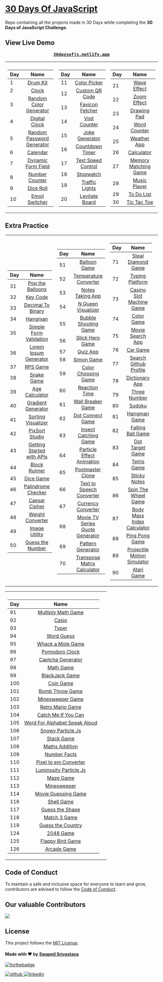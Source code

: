 # [30 Days Of JavaScript](30daysofjs.netlify.app)
Repo containing all the projects made in 30 Days while completing the <b>30 Days of JavaScript Challenge</b>.

## View Live Demo

<pre><center><a href="https://30daysofjs.netlify.app/"><b>30daysofjs.netlify.app</b></a></center></pre>

<table>
  <tr><th></th><th></th></tr>
  <tr><td>

| Day |                                                Name                                                 |
| --- | :-------------------------------------------------------------------------------------------------: |
| 1   |                   [Drum Kit](https://30daysofjs.netlify.app/projects/drum-kit/)                     |
| 2   |                       [Clock](https://30daysofjs.netlify.app/projects/clock/)                       |
| 3   |    [Random Color Generator](https://30daysofjs.netlify.app/projects/random-color-generator/)        |
| 4   |              [Digital Clock](https://30daysofjs.netlify.app/projects/digital-clock/)                |
| 5   | [Random Password Generator](https://30daysofjs.netlify.app/projects/random-password-generator/)     |
| 6   |                    [Calendar](https://30daysofjs.netlify.app/projects/calendar/)                    |
| 7   |        [Dynamic Form Field](https://30daysofjs.netlify.app/projects/dynamic-form-field/)            |
| 8   |             [Number Counter](https://30daysofjs.netlify.app/projects/number-counter/)               |
| 9   |                  [Dice Roll](https://30daysofjs.netlify.app/projects/dice-roll/)                   |
| 10  |    [Emoji Switcher](https://30daysofjs.netlify.app/projects/emoji-switcher-like-discord/)           |

 </td><td>
    
| Day |                                                Name                                                 |
| --- | :-------------------------------------------------------------------------------------------------: |
| 11  |               [Color Picker](https://30daysofjs.netlify.app/projects/color-picker/)                 |
| 12  |            [Custom QR Code](https://30daysofjs.netlify.app/projects/custom-qr-code/)               |
| 13  |            [Favicon Fetcher](https://30daysofjs.netlify.app/projects/favicon-fetcher/)             |
| 14  |              [Visit Counter](https://30daysofjs.netlify.app/projects/visit-counter/)               |
| 15  |             [Joke Generator](https://30daysofjs.netlify.app/projects/joke-generator/)              |
| 16  |            [Countdown Timer](https://30daysofjs.netlify.app/projects/countdown-timer/)             |
| 17  |        [Text Speed Control](https://30daysofjs.netlify.app/projects/text-speed-control/)           |
| 18  |                   [Stopwatch](https://30daysofjs.netlify.app/projects/stopwatch/)                  |
| 19  |              [Traffic Lights](https://30daysofjs.netlify.app/projects/traffic-lights/)             |
| 20  |             [Levitate Board](https://30daysofjs.netlify.app/projects/levitate-board/)              |
    
 </td><td>
    
| Day |                                                Name                                                 |
| --- | :-------------------------------------------------------------------------------------------------: |
| 21  |                [Wave Effect](https://30daysofjs.netlify.app/projects/wave-effect/)                  |
| 22  |                [Zoom Effect](https://30daysofjs.netlify.app/projects/zoom-effect/)                  |
| 23  |                [Drawing Pad](https://30daysofjs.netlify.app/projects/drawing-pad/)                  |
| 24  |               [Word Counter](https://30daysofjs.netlify.app/projects/word-counter/)                 |
| 25  |                [Weather App](https://30daysofjs.netlify.app/projects/weather-app/)                  |
| 26  |                  [Calculator](https://30daysofjs.netlify.app/projects/calculator/)                  |
| 27  |      [Memory Matching Game](https://30daysofjs.netlify.app/projects/memory-matching-game/)          |
| 28  |               [Music Player](https://30daysofjs.netlify.app/projects/music-player/)                 |
| 29  |                [To Do List](https://30daysofjs.netlify.app/projects/to-do-list/)                    |
| 30  |               [Tic Tac Toe](https://30daysofjs.netlify.app/projects/tic-tac-toe/)                   |

</td></tr></table>

## Extra Practice

<table>
  <tr><th></th><th></th></tr>
  <tr><td>

| Day |                                                 Name                                                  |
| --- | :---------------------------------------------------------------------------------------------------: |
| 31  |           [Pop the Balloons](https://30daysofjs.netlify.app/projects/pop-the-balloons/)               |
| 32  |                    [Key Code](https://30daysofjs.netlify.app/projects/key-code/)                      |
| 33  |          [Decimal To Binary](https://30daysofjs.netlify.app/projects/decimal-to-binary/)              |
| 34  |                      [Hangman](https://30daysofjs.netlify.app/projects/hangman/)                      |
| 35  |     [Simple Form Validation](https://30daysofjs.netlify.app/projects/simple-form-validation/)         |
| 36  |      [Lorem Ipsum Generator](https://30daysofjs.netlify.app/projects/lorem-ipsum-generator/)          |
| 37  |                 [RPS Game](https://30daysofjs.netlify.app/projects/rps-game/start/)                   |
| 38  |                   [Snake Game](https://30daysofjs.netlify.app/projects/snake-game/)                   |
| 39  |              [Age Calculator](https://30daysofjs.netlify.app/projects/age-calculator/)                |
| 40  |          [Gradient Generator](https://30daysofjs.netlify.app/projects/gradient-generator/)            |
| 41  |          [Sorting Visualizer](https://30daysofjs.netlify.app/projects/sorting-visualizer/)            |
| 42  |              [PixSort Studio](https://30daysofjs.netlify.app/projects/pixsort-studio/)                |
| 43  | [Getting Started with APIs](https://30daysofjs.netlify.app/projects/getting-started-with-apis/)       |
| 44  |                [Block Runner](https://30daysofjs.netlify.app/projects/block-runner/)                  |
| 45  |                   [Dice Game](https://30daysofjs.netlify.app/projects/dice-game/)                     |
| 46  |          [Palindrome Checker](https://30daysofjs.netlify.app/projects/palindrome-checker/)            |
| 47  |               [Caesar Cipher](https://30daysofjs.netlify.app/projects/caesar-cipher/)                 |
| 48  |           [Weight Converter](https://30daysofjs.netlify.app/projects/weight-converter/)               |
| 49  |              [Image Utility](https://30daysofjs.netlify.app/projects/image-utility/)                  |
| 50  |           [Guess the Number](https://30daysofjs.netlify.app/projects/guess-the-number/)               |

</td><td>

| Day |                                                        Name                                                         |
| --- | :-----------------------------------------------------------------------------------------------------------------: |
| 51  |                      [Balloon Game](https://30daysofjs.netlify.app/projects/balloon-game/)                          |
| 52  |              [Temperature Converter](https://30daysofjs.netlify.app/projects/temperature-converter/)               |
| 53  |                  [Notes Taking App](https://30daysofjs.netlify.app/projects/notes-taking-app/)                      |
| 54  |                 [N Queen Visualizer](https://30daysofjs.netlify.app/projects/n-queen-visualizer/)                   |
| 55  |             [Bubble Shooting Game](https://30daysofjs.netlify.app/projects/bubble-shooting-game/)                   |
| 56  |                  [Stick Hero Game](https://30daysofjs.netlify.app/projects/stick-hero-game/)                        |
| 57  |                           [Quiz App](https://30daysofjs.netlify.app/projects/quiz-app/)                             |
| 58  |                         [Simon Game](https://30daysofjs.netlify.app/projects/simon-game/)                           |
| 59  |               [Color Choosing Game](https://30daysofjs.netlify.app/projects/color-choosing-game/)                   |
| 60  |                     [Reaction Time](https://30daysofjs.netlify.app/projects/reaction-time/)                         |
| 61  |                [Wall Breaker Game](https://30daysofjs.netlify.app/projects/wall-breaker-game/)                      |
| 62  |                 [Dot Connect Game](https://30daysofjs.netlify.app/projects/dot-connect-game/)                       |
| 63  |               [Insect Catching Game](https://30daysofjs.netlify.app/projects/insect-catching-game/)                 |
| 64  |        [Particle Effect Animation](https://30daysofjs.netlify.app/projects/particle-effect-animation/)              |
| 65  |                   [Postmaster Clone](https://30daysofjs.netlify.app/projects/postmaster-clone/)                     |
| 66  |         [Text to Speech Converter](https://30daysofjs.netlify.app/projects/text-to-speech-converter/)               |
| 67  |                 [Currency Converter](https://30daysofjs.netlify.app/projects/currency-converter/)                   |
| 68  | [Movie TV Series Quote Generator](https://30daysofjs.netlify.app/projects/movie-tv-series-quote-generator/)         |
| 69  |                 [Pattern Generator](https://30daysofjs.netlify.app/projects/pattern-generator/)                     |
| 70  |       [Transpose Matrix Calculator](https://30daysofjs.netlify.app/projects/transpose-matrix-calculator/)           |

</td><td>

| Day |                                                  Name                                                   |
| --- | :-----------------------------------------------------------------------------------------------------: |
| 71  |         [Steal Diamond Game](https://30daysofjs.netlify.app/projects/steal-diamond-game/)               |
| 72  |              [Typing Platform](https://30daysofjs.netlify.app/projects/typing-platform/)                |
| 73  |   [Casino Slot Machine Game](https://30daysofjs.netlify.app/projects/casino-slot-machine-game/)         |
| 74  |                  [Color Game](https://30daysofjs.netlify.app/projects/color-game/)                      |
| 75  |            [Movie Search App](https://30daysofjs.netlify.app/projects/movie-search-app/)                |
| 76  |                     [Car Game](https://30daysofjs.netlify.app/projects/car-game/)                       |
| 77  |       [Search Github Profile](https://30daysofjs.netlify.app/projects/search-github-profile/)           |
| 78  |               [Dictionary App](https://30daysofjs.netlify.app/projects/dictionary-app/)                 |
| 79  |                [Three Number](https://30daysofjs.netlify.app/projects/three-number/)                    |
| 80  |                       [Sudoku](https://30daysofjs.netlify.app/projects/sudoku/)                        |
| 81  |                [Hangman Game](https://30daysofjs.netlify.app/projects/hangman-game/)                    |
| 82  |           [Falling Ball Game](https://30daysofjs.netlify.app/projects/falling-ball-game/)               |
| 83  |            [Dot Target Game](https://30daysofjs.netlify.app/projects/dot-target-game/)                 |
| 84  |                  [Tetris Game](https://30daysofjs.netlify.app/projects/tetris-game/)                   |
| 85  |                [Sticky Notes](https://30daysofjs.netlify.app/projects/sticky-notes/)                   |
| 86  |       [Spin The Wheel Game](https://30daysofjs.netlify.app/projects/spin-the-wheel-game/)              |
| 87  | [Body Mass Index Calculator](https://30daysofjs.netlify.app/projects/body-mass-index-calculator/)      |
| 88  |              [Ping Pong Game](https://30daysofjs.netlify.app/projects/ping-pong-game/)                 |
| 89  | [Projectile Motion Simulator](https://30daysofjs.netlify.app/projects/projectile-motion-simulator/)    |
| 90  |                  [Atari Game](https://30daysofjs.netlify.app/projects/atari-game/)                     |

 </td><td>   
 </td></tr></table>

<table>
  <tr><th></th><th></th></tr>
  <tr><td>

| Day |                                                                 Name                                                                 |
| --- | :----------------------------------------------------------------------------------------------------------------------------------: |
| 91  |                        [Multiply Math Game](https://30daysofjs.netlify.app/projects/multiply-math-game/)                          |
| 92  |                                       [Casio](https://30daysofjs.netlify.app/projects/casio/)                                     |
| 93  |                                       [Typer](https://30daysofjs.netlify.app/projects/typer/)                                     |
| 94  |                                 [Word Guess](https://30daysofjs.netlify.app/projects/word-guess/)                                 |
| 95  |                        [Whack a Mole Game](https://30daysofjs.netlify.app/projects/whack-a-mole-game/)                            |
| 96  |                             [Pomodoro Clock](https://30daysofjs.netlify.app/projects/pomodoro-clock/)                             |
| 97  |                          [Captcha Generator](https://30daysofjs.netlify.app/projects/captcha-generator/)                          |
| 98  |                                  [Math Game](https://30daysofjs.netlify.app/projects/math-game/)                                  |
| 99  |                             [BlackJack Game](https://30daysofjs.netlify.app/projects/blackjack-game/)                             |
| 100 |                           [Coin Game](https://30daysofjs.netlify.app/projects/coin-game/)                                         |
| 101 |                           [Bomb Throw Game](https://30daysofjs.netlify.app/projects/bomb-throw-game/)                             |
| 102 |                       [Minesweeper Game](https://30daysofjs.netlify.app/projects/minesweeper-game/)                               |
| 103 |                       [Retro Mario Game](https://30daysofjs.netlify.app/projects/retro-mario-game/)                               |
| 104 |                 [Catch Me If You Can](https://30daysofjs.netlify.app/projects/catch-me-if-you-can/) |
| 105 |                   [Word For Alphabet Speak Aloud](https://30daysofjs.netlify.app/projects/word-for-alphabet-speak-aloud/) |
| 106 |                         [Snowy Particle Js](https://30daysofjs.netlify.app/projects/snowy-particle-js/) |
| 107 |                             [Stack Game](https://30daysofjs.netlify.app/projects/stack-game/) |
| 108 |                         [Maths Addition](https://30daysofjs.netlify.app/projects/maths-addition/) |
| 109 |                                 [Number Facts](https://30daysofjs.netlify.app/projects/number-facts/) |
| 110 |                         [Pixel to em Converter](https://30daysofjs.netlify.app/projects/pixel-to-em-converter/) |
| 111 |                       [Luminosity Particle Js](https://30daysofjs.netlify.app/projects/luminosity-particle-js/) |
| 112 |                               [Maze Game](https://30daysofjs.netlify.app/projects/maze-game/) |
| 113 |                                 [Minesweeper](https://30daysofjs.netlify.app/projects/minesweeper/) |
| 114 |                           [Movie Guessing Game](https://30daysofjs.netlify.app/projects/movie-guessing-game/) |
| 116 |                                 [Shell Game](https://30daysofjs.netlify.app/projects/shell-game/) |
| 117 |                             [Guess the Shape](https://30daysofjs.netlify.app/projects/guess-the-shape/) |
| 118 |                           [Match 3 Game](https://30daysofjs.netlify.app/projects/match-3-game/) |
| 119 |                         [Guess the Country](https://30daysofjs.netlify.app/projects/guess-the-country/) |
| 124 |                           [2048 Game](https://30daysofjs.netlify.app/projects/2048-game/) |
| 125 |                       [Flappy Bird Game](https://30daysofjs.netlify.app/projects/flappy-bird-game/) |
| 126 |                           [Arcade Game](https://30daysofjs.netlify.app/projects/arcade-game/) |

 </td><td>   
 </td></tr></table>

## Code of Conduct

To maintain a safe and inclusive space for everyone to learn and grow, contributors are advised to follow the [Code of Conduct](./CODE_OF_CONDUCT.md).

## Our valuable Contributors

<a href="https://github.com/swapnilsparsh/30DaysOfJavaScript/graphs/contributors">
  <img src="https://contributors-img.web.app/image?repo=swapnilsparsh/30DaysOfJavaScript" />
</a>

## License

This project follows the [MIT License](/LICENSE).

#### Made with ♥ by <a href="https://swapnilsparsh.github.io/">Swapnil Srivastava</a>

[![forthebadge](https://forthebadge.com/images/badges/built-with-love.svg)](https://swapnilsparsh.github.io/)

<a href="https://github.com/swapnilsparsh" target="_blank">
<img src=https://img.shields.io/badge/github-%2324292e.svg?&style=for-the-badge&logo=github&logoColor=white alt=github style="margin-bottom: 5px;" />
</a>
<a href="https://www.linkedin.com/in/swapnilsparsh/" target="_blank">
<img src=https://img.shields.io/badge/linkedin-%231E77B5.svg?&style=for-the-badge&logo=linkedin&logoColor=white alt=linkedin style="margin-bottom: 5px;" />
</a>
